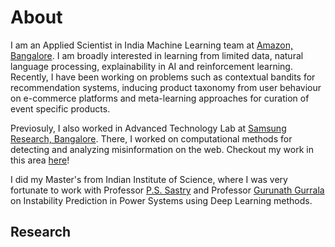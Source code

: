 # About

I am an Applied Scientist in India Machine Learning team at [Amazon, Bangalore](https://www.amazon.science/). I am broadly interested in learning from limited data, natural language processing, explainability in AI and reinforcement learning. Recently, I have been working on problems such as contextual bandits for recommendation systems, inducing product taxonomy from user behaviour on e-commerce platforms and meta-learning approaches for curation of event specific products.

Previosuly, I also worked in Advanced Technology Lab at [Samsung Research, Bangalore](https://research.samsung.com/sri-b). There, I worked on computational methods for detecting and analyzing misinformation on the web. Checkout my work in this area [here](https://scholar.google.com/citations?user=7nq1kBMAAAAJ&hl=en)!

I did my Master's from Indian Institute of Science, where I was very fortunate to work with Professor [P.S. Sastry](http://www.ee.iisc.ac.in/faculty/sastry/) and Professor [Gurunath Gurrala](http://www.ee.iisc.ac.in/faculty/gurunath/) on Instability Prediction in Power Systems using Deep Learning methods.

## Research


